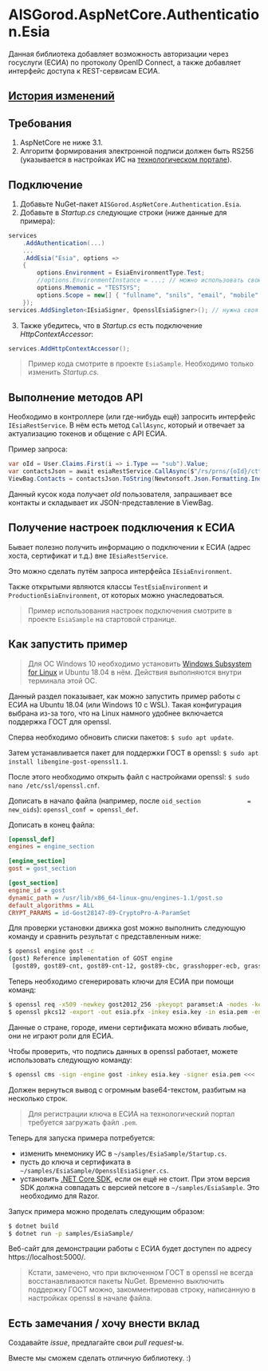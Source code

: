 # AISGorod.AspNetCore.Authentication.Esia

Данная библиотека добавляет возможность авторизации через госуслуги (ЕСИА) по протоколу OpenID Connect, а также добавляет интерфейс доступа к REST-сервисам ЕСИА.

## [История изменений](CHANGELOG.md)

## Требования

1. AspNetCore не ниже 3.1.
2. Алгоритм формирования электронной подписи должен быть RS256 (указывается в настройках ИС на [технологическом портале](https://esia.gosuslugi.ru/console/tech/)).

## Подключение

1. Добавьте NuGet-пакет `AISGorod.AspNetCore.Authentication.Esia`.
2. Добавьте в _Startup.cs_ следующие строки (ниже данные для примера):
```csharp
services
    .AddAuthentication(...)
    ...
    .AddEsia("Esia", options =>
    {
        options.Environment = EsiaEnvironmentType.Test;
        //options.EnvironmentInstance = ...; // можно использовать свою реализацию.
        options.Mnemonic = "TESTSYS";
        options.Scope = new[] { "fullname", "snils", "email", "mobile" };
    });
services.AddSingleton<IEsiaSigner, OpensslEsiaSigner>(); // нужна своя реализация подписи запросов от ИС в ЕСИА
```
3. Также убедитесь, что в _Startup.cs_ есть подключение _HttpContextAccessor_:
```csharp
services.AddHttpContextAccessor();
```

> Пример кода смотрите в проекте `EsiaSample`.
> Необходимо только изменить _Startup.cs_.

## Выполнение методов API

Необходимо в контроллере (или где-нибудь ещё) запросить интерфейс `IEsiaRestService`.
В нём есть метод `CallAsync`, который и отвечает за актуализацию токенов и общение с API ЕСИА.

Пример запроса:
```csharp
var oId = User.Claims.First(i => i.Type == "sub").Value;
var contactsJson = await esiaRestService.CallAsync($"/rs/prns/{oId}/ctts?embed=(elements)", HttpMethod.Get);
ViewBag.Contacts = contactsJson.ToString(Newtonsoft.Json.Formatting.Indented);
```
Данный кусок кода получает _oId_ пользователя, запрашивает все контакты и складывает их JSON-представление в ViewBag.

## Получение настроек подключения к ЕСИА

Бывает полезно получить информацию о подключении к ЕСИА (адрес хоста, сертификат и т.д.) вне `IEsiaRestService`.

Это можно сделать путём запроса интерфейса `IEsiaEnvironment`.

Также открытыми являются классы `TestEsiaEnvironment` и `ProductionEsiaEnvironment`, от которых можно унаследоваться.

> Пример использования настроек подключения смотрите в проекте `EsiaSample` на стартовой странице.

## Как запустить пример

> Для ОС Windows 10 необходимо установить [Windows Subsystem for Linux](https://docs.microsoft.com/ru-ru/windows/wsl/install-win10) и Ubuntu 18.04 в нём.
> Действия выполняются внутри терминала этой ОС.

Данный раздел показывает, как можно запустить пример работы с ЕСИА на Ubuntu 18.04 (или Windows 10 c WSL).
Такая конфигурация выбрана из-за того, что на Linux намного удобнее включается поддержка ГОСТ для openssl.

Сперва необходимо обновить списки пакетов: `$ sudo apt update`.

Затем устанавливается пакет для поддержки ГОСТ в openssl: `$ sudo apt install libengine-gost-openssl1.1`.

После этого необходимо открыть файл с настройками openssl: `$ sudo nano /etc/ssl/openssl.cnf`.

Дописать в начало файла (например, после `oid_section             = new_oids`): `openssl_conf = openssl_def`.

Дописать в конец файла:

```ini
[openssl_def]
engines = engine_section

[engine_section]
gost = gost_section

[gost_section]
engine_id = gost
dynamic_path = /usr/lib/x86_64-linux-gnu/engines-1.1/gost.so
default_algorithms = ALL
CRYPT_PARAMS = id-Gost28147-89-CryptoPro-A-ParamSet
```

Для проверки установки движка gost можно выполнить следующую команду и сравнить результат с представленным ниже:

```bash
$ openssl engine gost -c
(gost) Reference implementation of GOST engine
 [gost89, gost89-cnt, gost89-cnt-12, gost89-cbc, grasshopper-ecb, grasshopper-cbc, grasshopper-cfb, grasshopper-ofb, grasshopper-ctr, md_gost94, gost-mac, md_gost12_256, md_gost12_512, gost-mac-12, gost2001, gost-mac, gost2012_256, gost2012_512, gost-mac-12]
```

Теперь необходимо сгенерировать ключи для ЕСИА при помощи команд:

```bash
$ openssl req -x509 -newkey gost2012_256 -pkeyopt paramset:A -nodes -keyout esia.key -out esia.pem -days 3650 -engine gost
$ openssl pkcs12 -export -out esia.pfx -inkey esia.key -in esia.pem -engine gost
```

Данные о стране, городе, имени сертификата можно вбивать любые, они не играют роли для ЕСИА. 

Чтобы проверить, что подпись данных в openssl работает, можете использовать следующую команду:

```bash
$ openssl cms -sign -engine gost -inkey esia.key -signer esia.pem <<< '123'
```

Должен вернуться вывод с огромным base64-текстом, разбитым на несколько строк.

> Для регистрации ключа в ЕСИА на технологический портал требуется загружать файл `.pem`.

Теперь для запуска примера потребуется:

- изменить мнемонику ИС в `~/samples/EsiaSample/Startup.cs`.
- пусть до ключа и сертификата в `~/samples/EsiaSample/OpensslEsiaSigner.cs`.
- установить [.NET Core SDK](https://docs.microsoft.com/ru-ru/dotnet/core/install/linux-package-manager-ubuntu-1804), если он ещё не стоит.
  При этом версия SDK должна совпадать с версией netcore в `~/samples/EsiaSample`.
  Это необходимо для Razor.

Запуск примера можно проделать следующим образом:

```bash
$ dotnet build
$ dotnet run -p samples/EsiaSample/
```

Веб-сайт для демонстрации работы с ЕСИА будет доступен по адресу https://localhost:5000/.

> Кстати, замечено, что при включенном ГОСТ в openssl не всегда восстанавливаются пакеты NuGet.
> Временно выключить поддержку ГОСТ можно, закомментировав строку, написанную в настройках openssl в начале файла.

## Есть замечания / хочу внести вклад

Создавайте _issue_, предлагайте свои _pull request_-ы.

Вместе мы сможем сделать отличную библиотеку. :)

